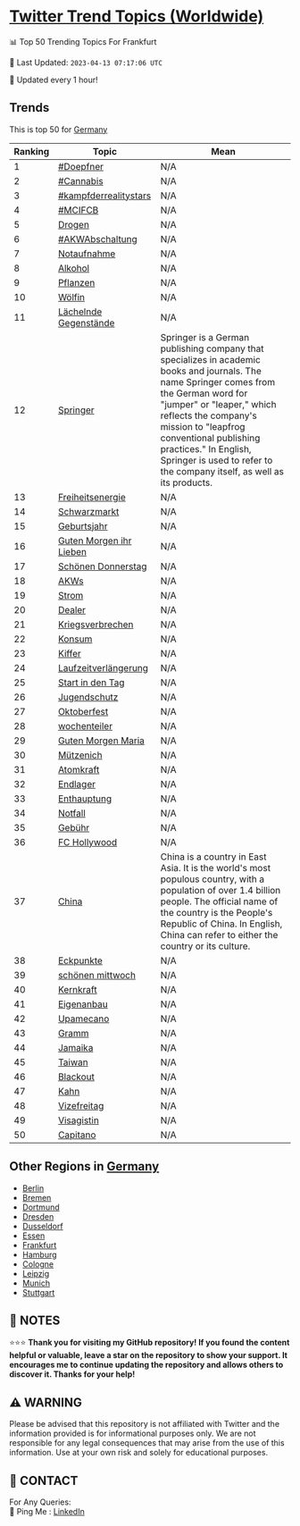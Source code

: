 [Twitter Trend Topics (Worldwide)](https://github.com/ErcinDedeoglu/Twitter-Trend-Topics)
==========


📊 Top 50 Trending Topics For Frankfurt

📆 Last Updated: `2023-04-13 07:17:06 UTC`

🔧 Updated every 1 hour!


## Trends

This is top 50 for [Germany](</Germany>)

| Ranking | Topic | Mean |
| ------- | ------------ | ------------ |
| 1 | [#Doepfner](http://twitter.com/search?q=%23Doepfner) | N/A |
| 2 | [#Cannabis](http://twitter.com/search?q=%23Cannabis) | N/A |
| 3 | [#kampfderrealitystars](http://twitter.com/search?q=%23kampfderrealitystars) | N/A |
| 4 | [#MCIFCB](http://twitter.com/search?q=%23MCIFCB) | N/A |
| 5 | [Drogen](http://twitter.com/search?q=Drogen) | N/A |
| 6 | [#AKWAbschaltung](http://twitter.com/search?q=%23AKWAbschaltung) | N/A |
| 7 | [Notaufnahme](http://twitter.com/search?q=Notaufnahme) | N/A |
| 8 | [Alkohol](http://twitter.com/search?q=Alkohol) | N/A |
| 9 | [Pflanzen](http://twitter.com/search?q=Pflanzen) | N/A |
| 10 | [Wölfin](http://twitter.com/search?q=W%c3%b6lfin) | N/A |
| 11 | [Lächelnde Gegenstände](http://twitter.com/search?q=L%c3%a4chelnde+Gegenst%c3%a4nde) | N/A |
| 12 | [Springer](http://twitter.com/search?q=Springer) | Springer is a German publishing company that specializes in academic books and journals. The name Springer comes from the German word for "jumper" or "leaper," which reflects the company's mission to "leapfrog conventional publishing practices." In English, Springer is used to refer to the company itself, as well as its products. |
| 13 | [Freiheitsenergie](http://twitter.com/search?q=Freiheitsenergie) | N/A |
| 14 | [Schwarzmarkt](http://twitter.com/search?q=Schwarzmarkt) | N/A |
| 15 | [Geburtsjahr](http://twitter.com/search?q=Geburtsjahr) | N/A |
| 16 | [Guten Morgen ihr Lieben](http://twitter.com/search?q=Guten+Morgen+ihr+Lieben) | N/A |
| 17 | [Schönen Donnerstag](http://twitter.com/search?q=Sch%c3%b6nen+Donnerstag) | N/A |
| 18 | [AKWs](http://twitter.com/search?q=AKWs) | N/A |
| 19 | [Strom](http://twitter.com/search?q=Strom) | N/A |
| 20 | [Dealer](http://twitter.com/search?q=Dealer) | N/A |
| 21 | [Kriegsverbrechen](http://twitter.com/search?q=Kriegsverbrechen) | N/A |
| 22 | [Konsum](http://twitter.com/search?q=Konsum) | N/A |
| 23 | [Kiffer](http://twitter.com/search?q=Kiffer) | N/A |
| 24 | [Laufzeitverlängerung](http://twitter.com/search?q=Laufzeitverl%c3%a4ngerung) | N/A |
| 25 | [Start in den Tag](http://twitter.com/search?q=Start+in+den+Tag) | N/A |
| 26 | [Jugendschutz](http://twitter.com/search?q=Jugendschutz) | N/A |
| 27 | [Oktoberfest](http://twitter.com/search?q=Oktoberfest) | N/A |
| 28 | [wochenteiler](http://twitter.com/search?q=wochenteiler) | N/A |
| 29 | [Guten Morgen Maria](http://twitter.com/search?q=Guten+Morgen+Maria) | N/A |
| 30 | [Mützenich](http://twitter.com/search?q=M%c3%bctzenich) | N/A |
| 31 | [Atomkraft](http://twitter.com/search?q=Atomkraft) | N/A |
| 32 | [Endlager](http://twitter.com/search?q=Endlager) | N/A |
| 33 | [Enthauptung](http://twitter.com/search?q=Enthauptung) | N/A |
| 34 | [Notfall](http://twitter.com/search?q=Notfall) | N/A |
| 35 | [Gebühr](http://twitter.com/search?q=Geb%c3%bchr) | N/A |
| 36 | [FC Hollywood](http://twitter.com/search?q=FC+Hollywood) | N/A |
| 37 | [China](http://twitter.com/search?q=China) | China is a country in East Asia. It is the world's most populous country, with a population of over 1.4 billion people. The official name of the country is the People's Republic of China. In English, China can refer to either the country or its culture. |
| 38 | [Eckpunkte](http://twitter.com/search?q=Eckpunkte) | N/A |
| 39 | [schönen mittwoch](http://twitter.com/search?q=sch%c3%b6nen+mittwoch) | N/A |
| 40 | [Kernkraft](http://twitter.com/search?q=Kernkraft) | N/A |
| 41 | [Eigenanbau](http://twitter.com/search?q=Eigenanbau) | N/A |
| 42 | [Upamecano](http://twitter.com/search?q=Upamecano) | N/A |
| 43 | [Gramm](http://twitter.com/search?q=Gramm) | N/A |
| 44 | [Jamaika](http://twitter.com/search?q=Jamaika) | N/A |
| 45 | [Taiwan](http://twitter.com/search?q=Taiwan) | N/A |
| 46 | [Blackout](http://twitter.com/search?q=Blackout) | N/A |
| 47 | [Kahn](http://twitter.com/search?q=Kahn) | N/A |
| 48 | [Vizefreitag](http://twitter.com/search?q=Vizefreitag) | N/A |
| 49 | [Visagistin](http://twitter.com/search?q=Visagistin) | N/A |
| 50 | [Capitano](http://twitter.com/search?q=Capitano) | N/A |



## Other Regions in [Germany](</Germany>)

* [Berlin](</Germany/Berlin.md>)
* [Bremen](</Germany/Bremen.md>)
* [Dortmund](</Germany/Dortmund.md>)
* [Dresden](</Germany/Dresden.md>)
* [Dusseldorf](</Germany/Dusseldorf.md>)
* [Essen](</Germany/Essen.md>)
* [Frankfurt](</Germany/Frankfurt.md>)
* [Hamburg](</Germany/Hamburg.md>)
* [Cologne](</Germany/Cologne.md>)
* [Leipzig](</Germany/Leipzig.md>)
* [Munich](</Germany/Munich.md>)
* [Stuttgart](</Germany/Stuttgart.md>)



## 📝 NOTES

⭐⭐⭐ **Thank you for visiting my GitHub repository! If you found the content helpful or valuable, leave a star on the repository to show your support. It encourages me to continue updating the repository and allows others to discover it. Thanks for your help!**


## ⚠️ WARNING

Please be advised that this repository is not affiliated with Twitter and the information provided is for informational purposes only. We are not responsible for any legal consequences that may arise from the use of this information. Use at your own risk and solely for educational purposes.


## 📨 CONTACT

 For Any Queries:  
            🏓 Ping Me : [LinkedIn](https://www.linkedin.com/in/ercindedeoglu/)
